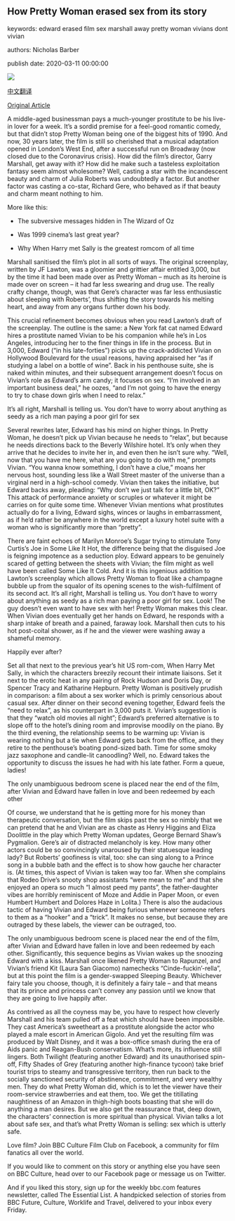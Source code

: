 ## How Pretty Woman erased sex from its story

keywords: edward erased film sex marshall away pretty woman vivians dont vivian

authors: Nicholas Barber

publish date: 2020-03-11 00:00:00

![](https://ichef.bbci.co.uk/wwfeatures/live/624_351/images/live/p0/86/w2/p086w27m.jpg)

[中文翻译](How%20Pretty%20Woman%20erased%20sex%20from%20its%20story_zh.md)

[Original Article](https://www.bbc.com/culture/story/20200311-how-pretty-woman-erased-sex-from-its-story)

A middle-aged businessman pays a much-younger prostitute to be his live-in lover for a week. It’s a sordid premise for a feel-good romantic comedy, but that didn’t stop Pretty Woman being one of the biggest hits of 1990. And now, 30 years later, the film is still so cherished that a musical adaptation opened in London’s West End, after a successful run on Broadway (now closed due to the Coronavirus crisis). How did the film’s director, Garry Marshall, get away with it? How did he make such a tasteless exploitation fantasy seem almost wholesome? Well, casting a star with the incandescent beauty and charm of Julia Roberts was undoubtedly a factor. But another factor was casting a co-star, Richard Gere, who behaved as if that beauty and charm meant nothing to him.

More like this:

- The subversive messages hidden in The Wizard of Oz

- Was 1999 cinema’s last great year?

- Why When Harry met Sally is the greatest romcom of all time

Marshall sanitised the film’s plot in all sorts of ways. The original screenplay, written by JF Lawton, was a gloomier and grittier affair entitled 3,000, but by the time it had been made over as Pretty Woman – much as its heroine is made over on screen – it had far less swearing and drug use. The really crafty change, though, was that Gere’s character was far less enthusiastic about sleeping with Roberts’, thus shifting the story towards his melting heart, and away from any organs further down his body.

This crucial refinement becomes obvious when you read Lawton’s draft of the screenplay. The outline is the same: a New York fat cat named Edward hires a prostitute named Vivian to be his companion while he’s in Los Angeles, introducing her to the finer things in life in the process. But in 3,000, Edward (“in his late-forties”) picks up the crack-addicted Vivian on Hollywood Boulevard for the usual reasons, having appraised her “as if studying a label on a bottle of wine”. Back in his penthouse suite, she is naked within minutes, and their subsequent arrangement doesn’t focus on Vivian’s role as Edward’s arm candy; it focuses on sex. “I’m involved in an important business deal,” he oozes, “and I’m not going to have the energy to try to chase down girls when I need to relax.”

It’s all right, Marshall is telling us. You don’t have to worry about anything as seedy as a rich man paying a poor girl for sex

Several rewrites later, Edward has his mind on higher things. In Pretty Woman, he doesn’t pick up Vivian because he needs to “relax”, but because he needs directions back to the Beverly Wilshire hotel. It’s only when they arrive that he decides to invite her in, and even then he isn’t sure why. “Well, now that you have me here, what are you going to do with me,” prompts Vivian. “You wanna know something, I don’t have a clue,” moans her nervous host, sounding less like a Wall Street master of the universe than a virginal nerd in a high-school comedy. Vivian then takes the initiative, but Edward backs away, pleading: “Why don’t we just talk for a little bit, OK?” This attack of performance anxiety or scruples or whatever it might be carries on for quite some time. Whenever Vivian mentions what prostitutes actually do for a living, Edward sighs, winces or laughs in embarrassment, as if he’d rather be anywhere in the world except a luxury hotel suite with a woman who is significantly more than “pretty”.

There are faint echoes of Marilyn Monroe’s Sugar trying to stimulate Tony Curtis’s Joe in Some Like It Hot, the difference being that the disguised Joe is feigning impotence as a seduction ploy. Edward appears to be genuinely scared of getting between the sheets with Vivian; the film might as well have been called Some Like It Cold. And it is this ingenious addition to Lawton’s screenplay which allows Pretty Woman to float like a champagne bubble up from the squalor of its opening scenes to the wish-fulfilment of its second act. It’s all right, Marshall is telling us. You don’t have to worry about anything as seedy as a rich man paying a poor girl for sex. Look\! The guy doesn’t even want to have sex with her\! Pretty Woman makes this clear. When Vivian does eventually get her hands on Edward, he responds with a sharp intake of breath and a pained, faraway look. Marshall then cuts to his hot post-coital shower, as if he and the viewer were washing away a shameful memory.

Happily ever after?

Set all that next to the previous year’s hit US rom-com, When Harry Met Sally, in which the characters breezily recount their intimate liaisons. Set it next to the erotic heat in any pairing of Rock Hudson and Doris Day, or Spencer Tracy and Katharine Hepburn. Pretty Woman is positively prudish in comparison: a film about a sex worker which is primly censorious about casual sex. After dinner on their second evening together, Edward feels the “need to relax”, as his counterpart in 3,000 puts it. Vivian’s suggestion is that they “watch old movies all night”; Edward’s preferred alternative is to slope off to the hotel’s dining room and improvise moodily on the piano. By the third evening, the relationship seems to be warming up: Vivian is wearing nothing but a tie when Edward gets back from the office, and they retire to the penthouse’s boating pond-sized bath. Time for some smoky jazz saxophone and candle-lit canoodling? Well, no. Edward takes the opportunity to discuss the issues he had with his late father. Form a queue, ladies\!

The only unambiguous bedroom scene is placed near the end of the film, after Vivian and Edward have fallen in love and been redeemed by each other

Of course, we understand that he is getting more for his money than therapeutic conversation, but the film skips past the sex so nimbly that we can pretend that he and Vivian are as chaste as Henry Higgins and Eliza Doolittle in the play which Pretty Woman updates, George Bernard Shaw’s Pygmalion. Gere’s air of distracted melancholy is key. How many other actors could be so convincingly unaroused by their statuesque leading lady? But Roberts’ goofiness is vital, too: she can sing along to a Prince song in a bubble bath and the effect is to show how gauche her character is. (At times, this aspect of Vivian is taken way too far. When she complains that Rodeo Drive’s snooty shop assistants “were mean to me” and that she enjoyed an opera so much “I almost peed my pants”, the father-daughter vibes are horribly reminiscent of Moze and Addie in Paper Moon, or even Humbert Humbert and Dolores Haze in Lolita.) There is also the audacious tactic of having Vivian and Edward being furious whenever someone refers to them as a “hooker” and a “trick”. It makes no sense, but because they are outraged by these labels, the viewer can be outraged, too.

The only unambiguous bedroom scene is placed near the end of the film, after Vivian and Edward have fallen in love and been redeemed by each other. Significantly, this sequence begins as Vivian wakes up the snoozing Edward with a kiss. Marshall once likened Pretty Woman to Rapunzel, and Vivian’s friend Kit (Laura San Giacomo) namechecks “Cinde-fuckin’-rella”, but at this point the film is a gender-swapped Sleeping Beauty. Whichever fairy tale you choose, though, it is definitely a fairy tale – and that means that its prince and princess can’t convey any passion until we know that they are going to live happily after.

As contrived as all the coyness may be, you have to respect how cleverly Marshall and his team pulled off a feat which should have been impossible. They cast America’s sweetheart as a prostitute alongside the actor who played a male escort in American Gigolo. And yet the resulting film was produced by Walt Disney, and it was a box-office smash during the era of Aids panic and Reagan-Bush conservatism. What’s more, its influence still lingers. Both Twilight (featuring another Edward) and its unauthorised spin-off, Fifty Shades of Grey (featuring another high-finance tycoon) take brief tourist trips to steamy and transgressive territory, then run back to the socially sanctioned security of abstinence, commitment, and very wealthy men. They do what Pretty Woman did, which is to let the viewer have their room-service strawberries and eat them, too. We get the titillating naughtiness of an Amazon in thigh-high boots boasting that she will do anything a man desires. But we also get the reassurance that, deep down, the characters’ connection is more spiritual than physical. Vivian talks a lot about safe sex, and that’s what Pretty Woman is selling: sex which is utterly safe.

Love film? Join BBC Culture Film Club on Facebook, a community for film fanatics all over the world.

If you would like to comment on this story or anything else you have seen on BBC Culture, head over to our Facebook page or message us on Twitter.

And if you liked this story, sign up for the weekly bbc.com features newsletter, called The Essential List. A handpicked selection of stories from BBC Future, Culture, Worklife and Travel, delivered to your inbox every Friday.